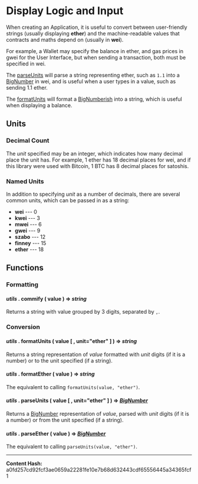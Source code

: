 
Display Logic and Input
=======================


When creating an Application, it is useful to convert between
user-friendly strings (usually displaying **ether**) and the
machine-readable values that contracts and maths depend on
(usually in **wei**).

For example, a Wallet may specify the balance in ether, and
gas prices in gwei for the User Interface, but when sending
a transaction, both must be specified in wei.

The [parseUnits](./) will parse a string representing
ether, such as `1.1` into a [BigNumber](../bignumber) in wei, and is
useful when a user types in a value, such as sending 1.1 ether.

The [formatUnits](./) will format a [BigNumberish](../bignumber)
into a string, which is useful when displaying a balance.


Units
-----



### Decimal Count


The *unit* specified may be an integer, which indicates how
many decimal place the unit has. For example, 1 ether has 18 decimal
places for wei, and if this library were used with Bitcoin, 1 BTC
has 8 decimal places for satoshis.


### Named Units


In addition to specifying *unit* as a number of decimals, there
are several common units, which can be passed in as a string:



* **wei** --- 0
* **kwei** --- 3
* **mwei** --- 6
* **gwei** --- 9
* **szabo** --- 12
* **finney** --- 15
* **ether** --- 18


Functions
---------



### Formatting



#### *utils* . **commify** ( value )  **=>** *string*

Returns a string with value grouped by 3 digits, separated by `,`.




### Conversion



#### *utils* . **formatUnits** ( value [  , unit="ether" ]  )  **=>** *string*

Returns a string representation of *value* formatted with *unit*
digits (if it is a number) or to the unit specified (if a string).




#### *utils* . **formatEther** ( value )  **=>** *string*

The equivalent to calling `formatUnits(value, "ether")`.




#### *utils* . **parseUnits** ( value [  , unit="ether" ]  )  **=>** *[BigNumber](../bignumber)*

Returns a [BigNumber](../bignumber) representation of *value*, parsed with
*unit* digits (if it is a number) or from the unit specified (if
a string).




#### *utils* . **parseEther** ( value )  **=>** *[BigNumber](../bignumber)*

The equivalent to calling `parseUnits(value, "ether")`.





-----
**Content Hash:** a0fd257cd92fcf3ae0659a22281fe10e7b68d632443cdf65556445a34365fcf1